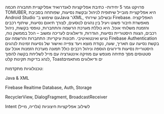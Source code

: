 פרויקט גמר 5 יחידות- כתיבת אפליקציות לאנדרואיד
אפליקציית תחבורה חכמה TOMUBER, היא אפליקציית מובייל שיתופית לניהול ובקשת נסיעות, שפותחה בסביבת Android Studio עם שימוש ב־Java ו־XML, ובשילוב שירותי Firebase.
האפליקציה מאפשרת חיבור פשוט ויעיל בין נהגים לנוסעים, לצורך תיאום נסיעות, שיתוף רכבים והזמנת משלוחי אוכל. היא כוללת מערכת הרשמה והתחברות, טופסי בקשות, ניהול רכבים, הצגת היסטוריית נסיעות, הגדרות, ודיאלוגים לעריכה ומשוב – הכל בממשק נוח, נגיש ואינטואיטיבי.
תכונות עיקריות:
התחברות והרשמה עם Firebase Authentication
בקשת נסיעה עם תאריך, שעה, נקודת מוצא ויעד
צפייה ואישור של נסיעות זמינות לנהגים
היסטוריית נסיעות ודירוגים
הוספה וניהול רכבים כולל תמונה
מערכת הזמנות אוכל עם סטטוסים
מסך פתיחה מונפש עם מוזיקה
אינטגרציה עם מייל לשליחת בקשה להפוך לנהג
בדיקות תקינות קלט, Toastים ודיאלוגים מותאמים

טכנולוגיות מתקדמות:

Java & XML

Firebase Realtime Database, Auth, Storage

RecyclerView, DialogFragment, BroadcastReceiver

Intent לשילוב אפליקציות חיצוניות (גלריה, מייל)
